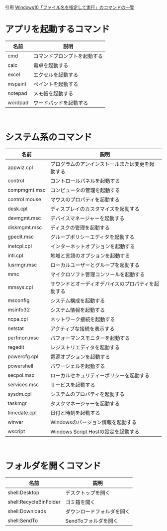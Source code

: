引用 
[Windows10「ファイル名を指定して実行」のコマンドの一覧](https://itsakura.com/windows_programfile "Windows10「ファイル名を指定して実行」のコマンドの一覧")
<br/>

# アプリを起動するコマンド  

|名前 | 説明             |
|---       |---                   |
|cmd|コマンドプロンプトを起動する|
|calc|電卓を起動する|
|excel|エクセルを起動する|
|mspaint|ペイントを起動する|
|notepad|メモ帳を起動する|
|wordpad|ワードパッドを起動する|
<br/>

# システム系のコマンド

|名前 | 説明             |
|---       |---                   |
|appwiz.cpl|プログラムのアンインストールまたは変更を起動する|
|control|コントロールパネルを起動する|
|compmgmt.msc|コンピュータの管理を起動する|
|control mouse|マウスのプロパティを起動する|
|desk.cpl|ディスプレイのカスタマイズを起動する|
|devmgmt.msc|デバイスマネージャーを起動する|
|diskmgmt.msc|ディスクの管理を起動する|
|gpedit.msc|グループポリシーエディタを起動する|
|inetcpl.cpl|インターネットオプションを起動する|
|intl.cpl|地域と言語のオプションを起動する|
|lusrmgr.msc|ローカルユーザーとグループを起動する|
|mmc|マイクロソフト管理コンソールを起動する|
|mmsys.cpl|サウンドとオーディオデバイスのプロパティを起動する|
|msconfig|システム構成を起動する|
|msinfo32|システム情報を起動する|
|ncpa.cpl|ネットワーク接続を起動する|
|netstat|アクティブな接続を表示する|
|perfmon.msc|パフォーマンスモニターを起動する|
|regedit|レジストリエディタを起動する|
|powercfg.cpl|電源オプションを起動する|
|powershell|パワーシェルを起動する|
|secpol.msc|ローカルセキュリティーポリシーを起動する|
|services.msc|サービスを起動する|
|sysdm.cpl|システムのプロパティを起動する|
|taskmgr|タスクマネージャーを起動する|
|timedate.cpl|日付と時刻を起動する|
|winver|Windowsのバージョン情報を起動する|
|wscript|Windows Script Hostの設定を起動する||
<br/>

# フォルダを開くコマンド

|名前 | 説明             |
|---       |---                   |
|shell:Desktop|デスクトップを開く|
|shell:RecycleBinFolder|ゴミ箱を開く|
|shell:Downloads|ダウンロードフォルダを開く|
|shell:SendTo|SendToフォルダを開く|
